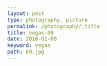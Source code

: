 ```yaml
---
layout: post
type: photography, picture
permalink: /photography/:title
title: vegas-69
date: 2018-01-08
keyword: vegas
path: 69.jpg
---
```



